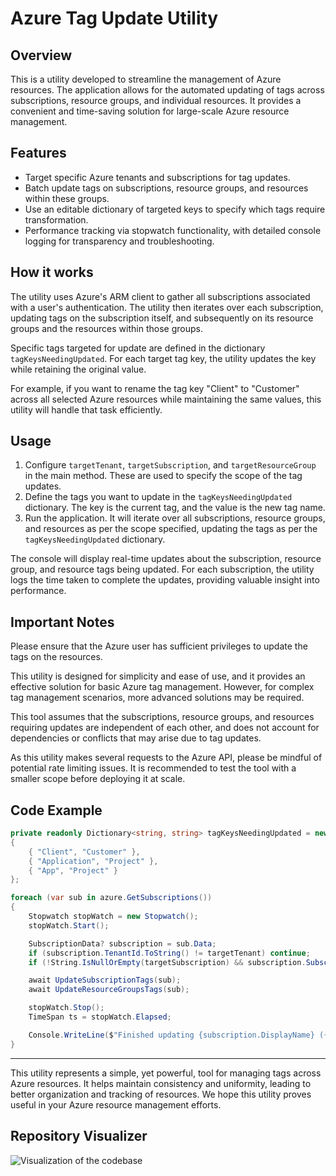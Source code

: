 # Azure Tag Update Utility

## Overview

This is a utility developed to streamline the management of Azure resources. The application allows for the automated updating of tags across subscriptions, resource groups, and individual resources. It provides a convenient and time-saving solution for large-scale Azure resource management.

## Features

- Target specific Azure tenants and subscriptions for tag updates.
- Batch update tags on subscriptions, resource groups, and resources within these groups.
- Use an editable dictionary of targeted keys to specify which tags require transformation.
- Performance tracking via stopwatch functionality, with detailed console logging for transparency and troubleshooting.

## How it works

The utility uses Azure's ARM client to gather all subscriptions associated with a user's authentication. The utility then iterates over each subscription, updating tags on the subscription itself, and subsequently on its resource groups and the resources within those groups. 

Specific tags targeted for update are defined in the dictionary `tagKeysNeedingUpdated`. For each target tag key, the utility updates the key while retaining the original value. 

For example, if you want to rename the tag key "Client" to "Customer" across all selected Azure resources while maintaining the same values, this utility will handle that task efficiently.

## Usage

1. Configure `targetTenant`, `targetSubscription`, and `targetResourceGroup` in the main method. These are used to specify the scope of the tag updates. 
2. Define the tags you want to update in the `tagKeysNeedingUpdated` dictionary. The key is the current tag, and the value is the new tag name.
3. Run the application. It will iterate over all subscriptions, resource groups, and resources as per the scope specified, updating the tags as per the `tagKeysNeedingUpdated` dictionary.

The console will display real-time updates about the subscription, resource group, and resource tags being updated. For each subscription, the utility logs the time taken to complete the updates, providing valuable insight into performance. 

## Important Notes

Please ensure that the Azure user has sufficient privileges to update the tags on the resources.

This utility is designed for simplicity and ease of use, and it provides an effective solution for basic Azure tag management. However, for complex tag management scenarios, more advanced solutions may be required.

This tool assumes that the subscriptions, resource groups, and resources requiring updates are independent of each other, and does not account for dependencies or conflicts that may arise due to tag updates.

As this utility makes several requests to the Azure API, please be mindful of potential rate limiting issues. It is recommended to test the tool with a smaller scope before deploying it at scale.

## Code Example

```csharp
private readonly Dictionary<string, string> tagKeysNeedingUpdated = new()
{
    { "Client", "Customer" },
    { "Application", "Project" },
    { "App", "Project" }
};

foreach (var sub in azure.GetSubscriptions())
{
    Stopwatch stopWatch = new Stopwatch();
    stopWatch.Start();

    SubscriptionData? subscription = sub.Data;
    if (subscription.TenantId.ToString() != targetTenant) continue;
    if (!String.IsNullOrEmpty(targetSubscription) && subscription.SubscriptionId != targetSubscription) continue;

    await UpdateSubscriptionTags(sub);
    await UpdateResourceGroupsTags(sub);

    stopWatch.Stop();
    TimeSpan ts = stopWatch.Elapsed;

    Console.WriteLine($"Finished updating {subscription.DisplayName} ({subscription.SubscriptionId}) in {ts.TotalSeconds} seconds.");
}
```

---

This utility represents a simple, yet powerful, tool for managing tags across Azure resources. It helps maintain consistency and uniformity, leading to better organization and tracking of resources. We hope this utility proves useful in your Azure resource management efforts.

## Repository Visualizer
![Visualization of the codebase](./diagram.svg)